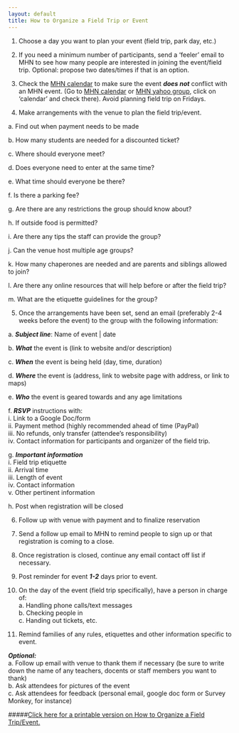```yaml
---
layout: default
title: How to Organize a Field Trip or Event
---
```


1. Choose a day you want to plan your event (field trip, park day, etc.)

2. If you need a minimum number of participants, send a ‘feeler’ email to MHN to see how many people are interested in joining the event/field trip. Optional: propose two dates/times if that is an option.

3. Check the [MHN calendar](http://www.muslimhomeschoolnetwork.com/events/calendar/) to make sure the event ***does not*** conflict with an MHN event.
(Go to [MHN calendar](http://www.muslimhomeschoolnetwork.com/events/calendar/) or [MHN yahoo group](https://groups.yahoo.com/MuslimHomeschoolNetwork), click on ‘calendar’ and check there). Avoid planning field trip on Fridays.

4. Make arrangements with the venue to plan the field trip/event. 

  a.	Find out when payment needs to be made

  b.	How many students are needed for a discounted ticket?

  c.	Where should everyone meet? 

  d.	Does everyone need to enter at the same time? 

  e.	What time should everyone be there? 

  f.	Is there a parking fee?

  g.	 Are there are any restrictions the group should know about?

  h.	If outside food is permitted?

  i.	Are there any tips the staff can provide the group?

  j.	Can the venue host multiple age groups?

  k.	 How many chaperones are needed and are parents and siblings allowed to join?

  l.	 Are there any online resources that will help before or after the field trip?

  m.	What are the etiquette guidelines for the group?

5.	Once the arrangements have been set, send an email (preferably 2-4 weeks before the event) to the group with the following information:

  a.	***Subject line***: Name of event | date

  b.	***What*** the event is (link to website and/or description)

  c.	***When*** the event is being held (day, time, duration)

  d.	***Where*** the event is (address, link to website page with address, or  link to maps)

  e.	***Who*** the event is geared towards and any age limitations

  f.	***RSVP*** instructions with:      
      i.	Link to a Google Doc/form     
      ii.	Payment method (highly recommended ahead of time (PayPal)     
      iii.	No refunds, only transfer (attendee’s responsibility)     
      iv.	Contact information for participants and organizer of the field trip.     

  g.	***Important information***     
    i.	Field trip etiquette     
    ii.	Arrival time     
    iii.	Length of event     
    iv.	Contact information     
    v.	Other pertinent information     

  h.	Post when registration will be closed

6.	Follow up with venue with payment and to finalize reservation

7.	Send a follow up email to MHN to remind people to sign up or that registration is coming to a close.

8.	Once registration is closed, continue any email contact off list if necessary.

9.	Post reminder for event ***1-2*** days prior to event.

10.	On the day of the event (field trip specifically), have a person in charge of:     
  a.	Handling phone calls/text messages     
  b.	Checking people in     
  c.	Handing out tickets, etc.      

11.	Remind families of any rules, etiquettes and other information specific to event.

***Optional:***     
a.	Follow up email with venue to thank them if necessary (be sure to write down the name of any teachers, docents or staff members you want to thank)     
b.	Ask attendees for pictures of the event     
c.	Ask attendees for feedback (personal email, google doc form or Survey Monkey, for instance)     

#####[Click here for a printable version on How to Organize a Field Trip/Event.](/images/organizing_a_field_trip.pdf)
